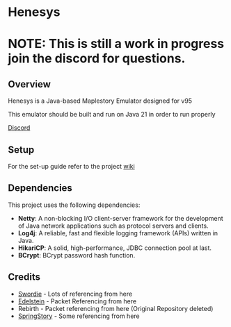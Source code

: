 # Henesys

# NOTE: This is still a work in progress join the discord for questions.

## Overview
  Henesys is a Java-based Maplestory Emulator designed for v95

  This emulator should be built and run on Java 21 in order to run properly

  [Discord](https://discord.gg/X2P2ttJTZa)

## Setup

For the set-up guide refer to the project [wiki](https://github.com/Descended/Henesys/wiki/Setup)


## Dependencies

This project uses the following dependencies:

- **Netty**: A non-blocking I/O client-server framework for the development of Java network applications such as protocol servers and clients.
- **Log4j**: A reliable, fast and flexible logging framework (APIs) written in Java.
- **HikariCP**: A solid, high-performance, JDBC connection pool at last.
- **BCrypt**: BCrypt password hash function.


## Credits
* [Swordie](https://bitbucket.org/swordiemen/swordie/src/master/) - Lots of referencing from here
* [Edelstein](https://github.com/Kaioru/Edelstein) - Packet Referencing from here
* Rebirth - Packet referencing from here (Original Repository deleted)
* [SpringStory](https://github.com/doriyan13/SpringStory) - Some referencing from here
